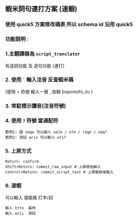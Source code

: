 ## 蝦米詞句連打方案 (速蝦)

### 使用 quick5 方案修改碼表 所以 schema id 沿用 quick5

### 功能說明 :

### 1.主翻譯器為 ```script_translator``` 

有造詞功能 及 造句功能 (連打) 

### 2. 使用 ``` ` ```  輸入注音 反查蝦米碼 

(使用 = 符號 輸入一聲 ,  依賴 bopomofo_liu )

### 3. 常駐標示讀音(注音符號)

### 4. 使用 ```?``` 符號 當通配符 

```
範例1: 國 oaqe 可以輸入 oa?e / o?e / ?aqe / oaq? 
範例2: 測試 wriv 可以輸入 w?i? 
```

### 5. 上屏方式
```
Return: confirm 
Shift+Return: commit_raw_input # 上屏原始輸入
Control+Return: commit_script_text # 上屏變換後輸入
```
### 6. 速蝦

可以輸入 頭尾碼 打字/詞

```
輸入 tttn  森林
輸入 wrii  測試
```